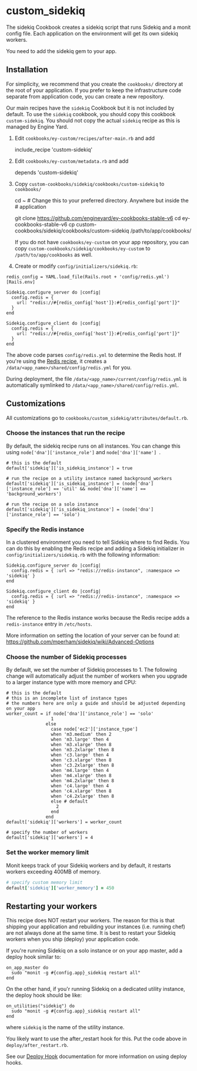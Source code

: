 # custom_sidekiq

The sidekiq Cookbook creates a sidekiq script that runs Sidekiq and a monit
config file. Each application on the environment will get its own sidekiq
workers.

You need to add the sidekiq gem to your app.

## Installation

For simplicity, we recommend that you create the `cookbooks/` directory at the
root of your application. If you prefer to keep the infrastructure code separate
from application code, you can create a new repository.

Our main recipes have the `sidekiq` Cookbook but it is not included by default.
To use the `sidekiq` cookbook, you should copy this cookbook
`custom-sidekiq`. You should not copy the actual `sidekiq` recipe as
this is managed by Engine Yard.

1. Edit `cookbooks/ey-custom/recipes/after-main.rb` and add

    include_recipe 'custom-sidekiq'

2. Edit `cookbooks/ey-custom/metadata.rb` and add

    depends 'custom-sidekiq'

3. Copy `custom-cookbooks/sidekiq/cookbooks/custom-sidekiq` to `cookbooks/`

    cd ~ # Change this to your preferred directory. Anywhere but inside the
         # application

    git clone https://github.com/engineyard/ey-cookbooks-stable-v6
    cd ey-cookbooks-stable-v6
    cp custom-cookbooks/sidekiq/cookbooks/custom-sidekiq /path/to/app/cookbooks/

	If you do not have `cookbooks/ey-custom` on your app repository, you can copy
`custom-cookbooks/sidekiq/cookbooks/ey-custom` to `/path/to/app/cookbooks` as well.

4. Create or modify `config/initializers/sidekiq.rb`:

```
redis_config = YAML.load_file(Rails.root + 'config/redis.yml')[Rails.env]

Sidekiq.configure_server do |config|
  config.redis = {
    url: "redis://#{redis_config['host']}:#{redis_config['port']}"
  }
end

Sidekiq.configure_client do |config|
  config.redis = {
    url: "redis://#{redis_config['host']}:#{redis_config['port']}"
  }
end
```

The above code parses `config/redis.yml` to determine the Redis host. If you're using the [Redis recipe](https://github.com/engineyard/ey-cookbooks-stable-v6/tree/next-release/custom-cookbooks/redis), it creates a `/data/<app_name>/shared/config/redis.yml` for you.

During deployment, the file `/data/<app_name>/current/config/redis.yml` is automatically symlinked to `/data/<app_name>/shared/config/redis.yml`.

## Customizations

All customizations go to `cookbooks/custom_sidekiq/attributes/default.rb`.

### Choose the instances that run the recipe

By default, the sidekiq recipe runs on all instances. You can change this
using `node['dna']['instance_role']` and `node['dna']['name'] `.

    # this is the default
    default['sidekiq']['is_sidekiq_instance'] = true

    # run the recipe on a utility instance named background_workers
    default['sidekiq']['is_sidekiq_instance'] = (node['dna']['instance_role'] == 'util' && node['dna']['name'] == 'background_workers')

    # run the recipe on a solo instance
    default['sidekiq']['is_sidekiq_instance'] = (node['dna']['instance_role'] == 'solo')


### Specify the Redis instance

In a clustered environment you need to tell Sidekiq where to find Redis. You can do this by enabling the Redis recipe and adding a Sidekiq initializer in `config/initializers/sidekiq.rb` with the following information:

```
Sidekiq.configure_server do |config|
  config.redis = { :url => "redis://redis-instance", :namespace => 'sidekiq' }
end

Sidekiq.configure_client do |config|
  config.redis = { :url => "redis://redis-instance", :namespace => 'sidekiq' }
end
```

The reference to the Redis instance works because the Redis recipe adds a `redis-instance` entry in `/etc/hosts`.

More information on setting the location of your server can be found at:
https://github.com/mperham/sidekiq/wiki/Advanced-Options

### Choose the number of Sidekiq processes

By default, we set the number of Sidekiq processes to 1. The following change
will automatically adjust the number of workers when you upgrade to a
larger instance type with more memory and CPU:

    # this is the default
    # this is an incomplete list of instance types
    # the numbers here are only a guide and should be adjusted depending on your app
    worker_count = if node['dna']['instance_role'] == 'solo'
                     1
                   else
                     case node['ec2']['instance_type']
                     when 'm3.medium' then 2
                     when 'm3.large' then 4
                     when 'm3.xlarge' then 8
                     when 'm3.2xlarge' then 8
                     when 'c3.large' then 4
                     when 'c3.xlarge' then 8
                     when 'c3.2xlarge' then 8
                     when 'm4.large' then 4
                     when 'm4.xlarge' then 8
                     when 'm4.2xlarge' then 8
                     when 'c4.large' then 4
                     when 'c4.xlarge' then 8
                     when 'c4.2xlarge' then 8
                     else # default
                       2
                     end
                   end
    default['sidekiq']['workers'] = worker_count

    # specify the number of workers
    default['sidekiq']['workers'] = 4

### Set the worker memory limit

Monit keeps track of your Sidekiq workers and by default, it restarts workers exceeding 400MB of memory.

```ruby
# specify custom memory limit
default['sidekiq']['worker_memory'] = 450
```

## Restarting your workers

This recipe does NOT restart your workers. The reason for this is that shipping
your application and rebuilding your instances (i.e. running chef) are not
always done at the same time. It is best to restart your Sidekiq workers
when you ship (deploy) your application code.

If you're running Sidekiq on a solo instance or on your app master, add a deploy
hook similar to:

    on_app_master do
      sudo "monit -g #{config.app}_sidekiq restart all"
    end

On the other hand, if you'r running Sidekiq on a dedicated utility instance, the
deploy hook should be like:

    on_utilities("sidekiq") do
      sudo "monit -g #{config.app}_sidekiq restart all"
    end

where `sidekiq` is the name of the utility instance.

You likely want to use the after_restart hook for this. Put the code above in
`deploy/after_restart.rb`.

See our [Deploy
Hook](https://engineyard.zendesk.com/entries/21016568-use-deploy-hooks)
documentation for more information on using deploy hooks.
